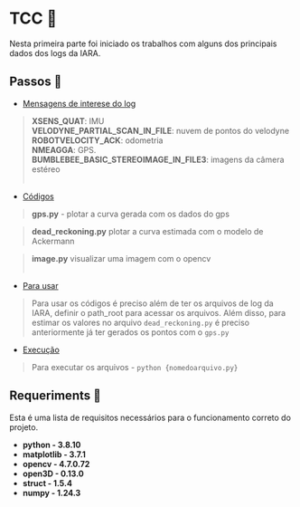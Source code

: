 # TCC :closed_book:

Nesta primeira parte foi iniciado os trabalhos com alguns dos principais dados dos logs da IARA.

## Passos :pushpin:

- [Mensagens de interese do log](#instalação) <br>
> **XSENS_QUAT**: IMU <br>
> **VELODYNE_PARTIAL_SCAN_IN_FILE**: nuvem de pontos do velodyne <br>
> **ROBOTVELOCITY_ACK**: odometria <br>
> **NMEAGGA**: GPS. <br>
> **BUMBLEBEE_BASIC_STEREOIMAGE_IN_FILE3**: imagens da câmera estéreo <br> <br>
- [Códigos](#uso)
> **gps.py** - plotar a curva gerada com os dados do gps <br>

> **dead_reckoning.py** plotar a curva estimada com o modelo de Ackermann <br>

> **image.py** visualizar uma imagem com o opencv <br> <br>

- [Para usar](#contribuição)

> Para usar os códigos é preciso além de ter os arquivos de log da IARA, definir o path_root para acessar os arquivos.
> Além disso, para estimar os valores no arquivo ``` dead_reckoning.py ``` é preciso anteriormente já ter gerados os pontos com o ``` gps.py ``` 

- [Execução](#execução)

> Para executar os arquivos - ``` python {nomedoarquivo.py} ```

## Requeriments :file_folder:

Esta é uma lista de requisitos necessários para o funcionamento correto do projeto.

- **python - 3.8.10**
- **matplotlib - 3.7.1**
- **opencv - 4.7.0.72**
- **open3D - 0.13.0**
- **struct - 1.5.4**
- **numpy - 1.24.3**



